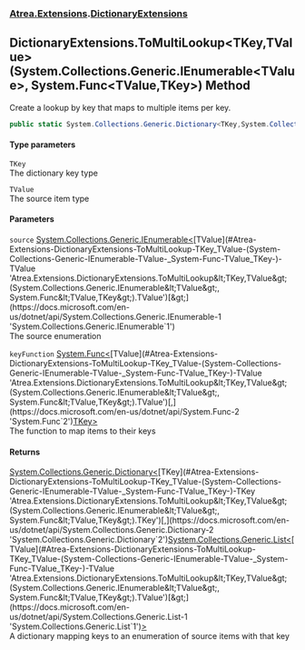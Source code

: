 ### [Atrea.Extensions](./Atrea-Extensions.md 'Atrea.Extensions').[DictionaryExtensions](./Atrea-Extensions-DictionaryExtensions.md 'Atrea.Extensions.DictionaryExtensions')
## DictionaryExtensions.ToMultiLookup&lt;TKey,TValue&gt;(System.Collections.Generic.IEnumerable&lt;TValue&gt;, System.Func&lt;TValue,TKey&gt;) Method
Create a lookup by key that maps to multiple items per key.  
```csharp
public static System.Collections.Generic.Dictionary<TKey,System.Collections.Generic.List<TValue>> ToMultiLookup<TKey,TValue>(this System.Collections.Generic.IEnumerable<TValue> source, System.Func<TValue,TKey> keyFunction);
```
#### Type parameters
<a name='Atrea-Extensions-DictionaryExtensions-ToMultiLookup-TKey_TValue-(System-Collections-Generic-IEnumerable-TValue-_System-Func-TValue_TKey-)-TKey'></a>
`TKey`  
The dictionary key type  
  
<a name='Atrea-Extensions-DictionaryExtensions-ToMultiLookup-TKey_TValue-(System-Collections-Generic-IEnumerable-TValue-_System-Func-TValue_TKey-)-TValue'></a>
`TValue`  
The source item type  
  
#### Parameters
<a name='Atrea-Extensions-DictionaryExtensions-ToMultiLookup-TKey_TValue-(System-Collections-Generic-IEnumerable-TValue-_System-Func-TValue_TKey-)-source'></a>
`source` [System.Collections.Generic.IEnumerable&lt;](https://docs.microsoft.com/en-us/dotnet/api/System.Collections.Generic.IEnumerable-1 'System.Collections.Generic.IEnumerable`1')[TValue](#Atrea-Extensions-DictionaryExtensions-ToMultiLookup-TKey_TValue-(System-Collections-Generic-IEnumerable-TValue-_System-Func-TValue_TKey-)-TValue 'Atrea.Extensions.DictionaryExtensions.ToMultiLookup&lt;TKey,TValue&gt;(System.Collections.Generic.IEnumerable&lt;TValue&gt;, System.Func&lt;TValue,TKey&gt;).TValue')[&gt;](https://docs.microsoft.com/en-us/dotnet/api/System.Collections.Generic.IEnumerable-1 'System.Collections.Generic.IEnumerable`1')  
The source enumeration  
  
<a name='Atrea-Extensions-DictionaryExtensions-ToMultiLookup-TKey_TValue-(System-Collections-Generic-IEnumerable-TValue-_System-Func-TValue_TKey-)-keyFunction'></a>
`keyFunction` [System.Func&lt;](https://docs.microsoft.com/en-us/dotnet/api/System.Func-2 'System.Func`2')[TValue](#Atrea-Extensions-DictionaryExtensions-ToMultiLookup-TKey_TValue-(System-Collections-Generic-IEnumerable-TValue-_System-Func-TValue_TKey-)-TValue 'Atrea.Extensions.DictionaryExtensions.ToMultiLookup&lt;TKey,TValue&gt;(System.Collections.Generic.IEnumerable&lt;TValue&gt;, System.Func&lt;TValue,TKey&gt;).TValue')[,](https://docs.microsoft.com/en-us/dotnet/api/System.Func-2 'System.Func`2')[TKey](#Atrea-Extensions-DictionaryExtensions-ToMultiLookup-TKey_TValue-(System-Collections-Generic-IEnumerable-TValue-_System-Func-TValue_TKey-)-TKey 'Atrea.Extensions.DictionaryExtensions.ToMultiLookup&lt;TKey,TValue&gt;(System.Collections.Generic.IEnumerable&lt;TValue&gt;, System.Func&lt;TValue,TKey&gt;).TKey')[&gt;](https://docs.microsoft.com/en-us/dotnet/api/System.Func-2 'System.Func`2')  
The function to map items to their keys  
  
#### Returns
[System.Collections.Generic.Dictionary&lt;](https://docs.microsoft.com/en-us/dotnet/api/System.Collections.Generic.Dictionary-2 'System.Collections.Generic.Dictionary`2')[TKey](#Atrea-Extensions-DictionaryExtensions-ToMultiLookup-TKey_TValue-(System-Collections-Generic-IEnumerable-TValue-_System-Func-TValue_TKey-)-TKey 'Atrea.Extensions.DictionaryExtensions.ToMultiLookup&lt;TKey,TValue&gt;(System.Collections.Generic.IEnumerable&lt;TValue&gt;, System.Func&lt;TValue,TKey&gt;).TKey')[,](https://docs.microsoft.com/en-us/dotnet/api/System.Collections.Generic.Dictionary-2 'System.Collections.Generic.Dictionary`2')[System.Collections.Generic.List&lt;](https://docs.microsoft.com/en-us/dotnet/api/System.Collections.Generic.List-1 'System.Collections.Generic.List`1')[TValue](#Atrea-Extensions-DictionaryExtensions-ToMultiLookup-TKey_TValue-(System-Collections-Generic-IEnumerable-TValue-_System-Func-TValue_TKey-)-TValue 'Atrea.Extensions.DictionaryExtensions.ToMultiLookup&lt;TKey,TValue&gt;(System.Collections.Generic.IEnumerable&lt;TValue&gt;, System.Func&lt;TValue,TKey&gt;).TValue')[&gt;](https://docs.microsoft.com/en-us/dotnet/api/System.Collections.Generic.List-1 'System.Collections.Generic.List`1')[&gt;](https://docs.microsoft.com/en-us/dotnet/api/System.Collections.Generic.Dictionary-2 'System.Collections.Generic.Dictionary`2')  
A dictionary mapping keys to an enumeration of source items with that key  
